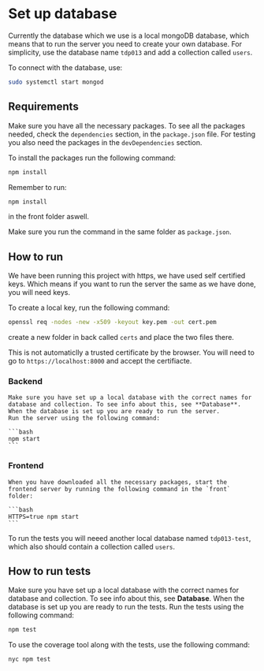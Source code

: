 # Set up database

Currently the database which we use is a local mongoDB database, which means that to run the server you need to create your own database.
For simplicity, use the database name `tdp013` and add a collection called `users`.

To connect with the database, use:

```bash
sudo systemctl start mongod
```

## Requirements

Make sure you have all the necessary packages.
To see all the packages needed, check the `dependencies` section, in the `package.json` file.
For testing you also need the packages in the `devDependencies` section.

To install the packages run the following command:

```bash
npm install
```

Remember to run:

```bash
npm install
```

in the front folder aswell.

Make sure you run the command in the same folder as `package.json`.

## How to run

We have been running this project with https, we have used self certified keys. Which means if you want to run the server the same as we have done,
you will need keys.

To create a local key, run the following command:
```bash
openssl req -nodes -new -x509 -keyout key.pem -out cert.pem
```
create a new folder in back called `certs` and place the two files there.

This is not automaticlly a trusted certificate by the browser. You will need to go to `https://localhost:8000` and accept the certifiacte.

### Backend
    Make sure you have set up a local database with the correct names for database and collection. To see info about this, see **Database**.
    When the database is set up you are ready to run the server.
    Run the server using the following command:

    ```bash
    npm start
    ```

### Frontend
    When you have downloaded all the necessary packages, start the frontend server by running the following command in the `front` folder:

    ```bash
    HTTPS=true npm start
    ```

To run the tests you will neeed another local database named `tdp013-test`, which also should contain a collection called `users`.

## How to run tests

Make sure you have set up a local database with the correct names for database and collection. To see info about this, see **Database**.
When the database is set up you are ready to run the tests.
Run the tests using the following command:

```bash
npm test
```

To use the coverage tool along with the tests, use the following command:

```bash
nyc npm test
```